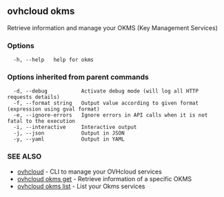 ## ovhcloud okms

Retrieve information and manage your OKMS (Key Management Services)

### Options

```
  -h, --help   help for okms
```

### Options inherited from parent commands

```
  -d, --debug           Activate debug mode (will log all HTTP requests details)
  -f, --format string   Output value according to given format (expression using gval format)
  -e, --ignore-errors   Ignore errors in API calls when it is not fatal to the execution
  -i, --interactive     Interactive output
  -j, --json            Output in JSON
  -y, --yaml            Output in YAML
```

### SEE ALSO

* [ovhcloud](ovhcloud.md)	 - CLI to manage your OVHcloud services
* [ovhcloud okms get](ovhcloud_okms_get.md)	 - Retrieve information of a specific OKMS
* [ovhcloud okms list](ovhcloud_okms_list.md)	 - List your Okms services

